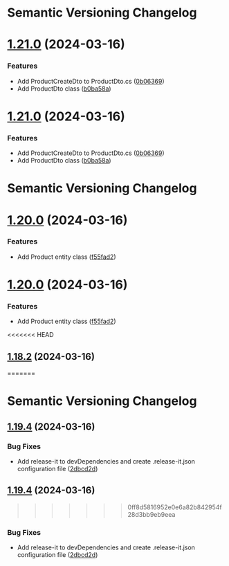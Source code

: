 # Semantic Versioning Changelog

# [1.21.0](https://github.com/GreatIdeasGH/EducareHigh/compare/v1.20.0...v1.21.0) (2024-03-16)


### Features

* Add ProductCreateDto to ProductDto.cs ([0b06369](https://github.com/GreatIdeasGH/EducareHigh/commit/0b063690d94e22a46df97fe420136ac12a85a1f6))
* Add ProductDto class ([b0ba58a](https://github.com/GreatIdeasGH/EducareHigh/commit/b0ba58acc896330c31ac83f65b153c6852ed4b30))

# [1.21.0](https://github.com/GreatIdeasGH/EducareHigh/compare/v1.20.0...v1.21.0) (2024-03-16)


### Features

* Add ProductCreateDto to ProductDto.cs ([0b06369](https://github.com/GreatIdeasGH/EducareHigh/commit/0b063690d94e22a46df97fe420136ac12a85a1f6))
* Add ProductDto class ([b0ba58a](https://github.com/GreatIdeasGH/EducareHigh/commit/b0ba58acc896330c31ac83f65b153c6852ed4b30))

# Semantic Versioning Changelog

# [1.20.0](https://github.com/GreatIdeasGH/EducareHigh/compare/v1.19.4...v1.20.0) (2024-03-16)


### Features

* Add Product entity class ([f55fad2](https://github.com/GreatIdeasGH/EducareHigh/commit/f55fad23772b009d5e007b3083ea9b151d4902c0))

# [1.20.0](https://github.com/GreatIdeasGH/EducareHigh/compare/v1.19.4...v1.20.0) (2024-03-16)


### Features

* Add Product entity class ([f55fad2](https://github.com/GreatIdeasGH/EducareHigh/commit/f55fad23772b009d5e007b3083ea9b151d4902c0))

<<<<<<< HEAD


## [1.18.2](https://github.com/GreatIdeasGH/EducareHigh/compare/v1.19.3...v1.18.2) (2024-03-16)
=======
# Semantic Versioning Changelog

## [1.19.4](https://github.com/GreatIdeasGH/EducareHigh/compare/v1.19.3...v1.19.4) (2024-03-16)


### Bug Fixes

* Add release-it to devDependencies and create .release-it.json configuration file ([2dbcd2d](https://github.com/GreatIdeasGH/EducareHigh/commit/2dbcd2d72a8e31081fbe60a16fc0c95bea204169))

## [1.19.4](https://github.com/GreatIdeasGH/EducareHigh/compare/v1.19.3...v1.19.4) (2024-03-16)
>>>>>>> 0ff8d5816952e0e6a82b842954f28d3bb9eb9eea


### Bug Fixes

* Add release-it to devDependencies and create .release-it.json configuration file ([2dbcd2d](https://github.com/GreatIdeasGH/EducareHigh/commit/2dbcd2d72a8e31081fbe60a16fc0c95bea204169))
